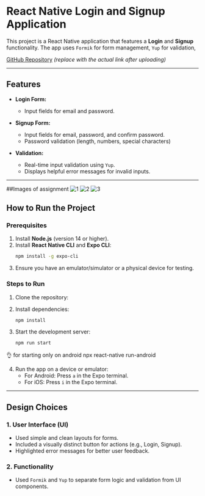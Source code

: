 # React Native Login and Signup Application

This project is a React Native application that features a **Login** and **Signup**  functionality. The app uses `Formik` for form management, `Yup` for validation, 


[GitHub Repository](https://github.com/manojmksmanu/react-native-login-signup) *(replace with the actual link after uploading)*



---

## Features

- **Login Form:**
  - Input fields for email and password.

- **Signup Form:**
  - Input fields for email, password, and confirm password.
  - Password validation (length, numbers, special characters)

- **Validation:**
  - Real-time input validation using `Yup`.
  - Displays helpful error messages for invalid inputs.


---
##Images of assignment
![1](./src/assets/1.png)
![2](./src/assets/2.png)
![3](./src/assets/3.png)

## How to Run the Project

### Prerequisites

1. Install **Node.js** (version 14 or higher).
2. Install **React Native CLI** and **Expo CLI**:
   ```bash
   npm install -g expo-cli
   ```
3. Ensure you have an emulator/simulator or a physical device for testing.

### Steps to Run

1. Clone the repository:
 


2. Install dependencies:
   ```bash
   npm install
   ```

3. Start the development server:
   ```bash
   npm run start
   ```
  👌 for starting only on android npx react-native run-android

4. Run the app on a device or emulator:
   - For Android: Press `a` in the Expo terminal.
   - For iOS: Press `i` in the Expo terminal.

---

## Design Choices

### 1. **User Interface (UI)**
- Used simple and clean layouts for forms.
- Included a visually distinct button for actions (e.g., Login, Signup).
- Highlighted error messages for better user feedback.

### 2. **Functionality**
- Used `Formik` and `Yup` to separate form logic and validation from UI components.